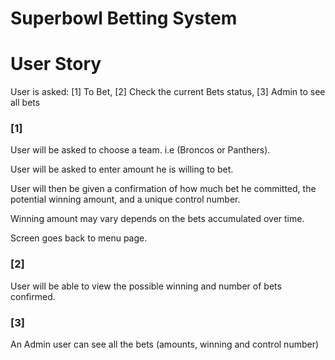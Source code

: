 # Superbowl Betting System


# User Story

User is asked:
[1] To Bet, [2] Check the current Bets status, [3] Admin to see all bets

### [1]

User will be asked to choose a team. i.e (Broncos or Panthers).

User will be asked to enter amount he is willing to bet.

User will then be given a confirmation of how much bet he committed, the potential winning amount, and a unique control number.

Winning amount may vary depends on the bets accumulated over time.

Screen goes back to menu page.
    

### [2]
User will be able to view the possible winning and number of bets confirmed.

### [3]
An Admin user can see all the bets (amounts, winning and control number)
